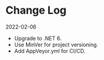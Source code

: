 # Change Log

2022-02-06

 - Upgrade to .NET 6.
 - Use MinVer for project versioning.
 - Add AppVeyor.yml for CI/CD.